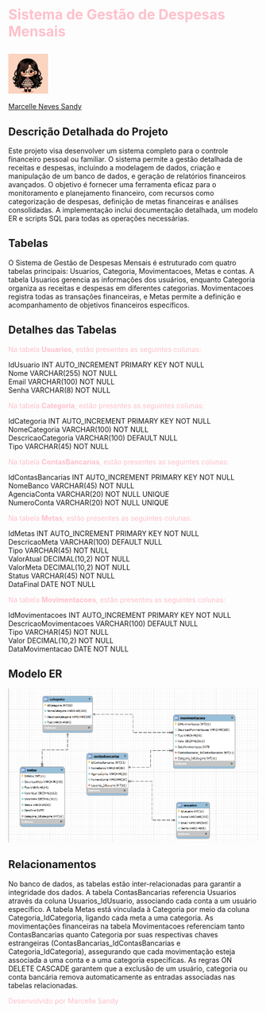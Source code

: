 # <p style="color: pink;">Sistema de Gestão de Despesas Mensais</p>

<img src="marcelle.jpg" width="80" he
ight="80">

[Marcelle Neves Sandy](<https://github.com/MarcelleNevesSandy>)

## Descrição Detalhada do Projeto 
Este projeto visa desenvolver um sistema completo para o controle financeiro pessoal ou familiar. O sistema permite a gestão detalhada de receitas e despesas, incluindo a modelagem de dados, criação e manipulação de um banco de dados, e geração de relatórios financeiros avançados. O objetivo é fornecer uma ferramenta eficaz para o monitoramento e planejamento financeiro, com recursos como categorização de despesas, definição de metas financeiras e análises consolidadas. A implementação inclui documentação detalhada, um modelo ER e scripts SQL para todas as operações necessárias.

## Tabelas 

O Sistema de Gestão de Despesas Mensais é estruturado com quatro tabelas principais: Usuarios, Categoria, Movimentacoes, Metas e contas. A tabela Usuarios gerencia as informações dos usuários, enquanto Categoria organiza as receitas e despesas em diferentes categorias. Movimentacoes registra todas as transações financeiras, e Metas permite a definição e acompanhamento de objetivos financeiros específicos.

## Detalhes das Tabelas 

<p style="color: pink;">Na tabela <strong>Usuarios</strong>, estão presentes as seguintes colunas:</p>

IdUsuario INT AUTO_INCREMENT PRIMARY KEY NOT NULL<br>
Nome VARCHAR(255) NOT NULL<br>
Email VARCHAR(100) NOT NULL<br>
Senha VARCHAR(8) NOT NULL<br>

<p style="color: pink;">Na tabela <strong>Categoria</strong>, estão presentes as seguintes colunas:</p>

IdCategoria INT AUTO_INCREMENT PRIMARY KEY NOT NULL<br>
NomeCategoria VARCHAR(100) NOT NULL<br>
DescricaoCategoria VARCHAR(100) DEFAULT NULL<br>
Tipo VARCHAR(45) NOT NULL<br>

<p style="color: pink;">Na tabela <strong>ContasBancarias</strong>, estão presentes as seguintes colunas:</p>

IdContasBancarias INT AUTO_INCREMENT PRIMARY KEY NOT NULL<br>
NomeBanco VARCHAR(45) NOT NULL<br>
AgenciaConta VARCHAR(20) NOT NULL UNIQUE<br>
NumeroConta VARCHAR(20) NOT NULL UNIQUE<br>

<p style="color: pink;">Na tabela <strong>Metas</strong>, estão presentes as seguintes colunas:</p>

IdMetas INT AUTO_INCREMENT PRIMARY KEY NOT NULL<br>
DescricaoMeta VARCHAR(100) DEFAULT NULL<br>
Tipo VARCHAR(45) NOT NULL<br>
ValorAtual DECIMAL(10,2) NOT NULL<br>
ValorMeta DECIMAL(10,2) NOT NULL<br>
Status VARCHAR(45) NOT NULL<br>
DataFinal DATE NOT NULL<br>

<p style="color: pink;">Na tabela <strong>Movimentacoes</strong>, estão presentes as seguintes colunas:</p>

IdMovimentacoes INT AUTO_INCREMENT PRIMARY KEY NOT NULL<br>
DescricaoMovimentacoes VARCHAR(100) DEFAULT NULL<br>
Tipo VARCHAR(45) NOT NULL<br>
Valor DECIMAL(10,2) NOT NULL<br>
DataMovimentacao DATE NOT NULL<br>

## Modelo ER
![Modelo ER](image.png)

## Relacionamentos
No banco de dados, as tabelas estão inter-relacionadas para garantir a integridade dos dados. A tabela ContasBancarias referencia Usuarios através da coluna Usuarios_IdUsuario, associando cada conta a um usuário específico. A tabela Metas está vinculada à Categoria por meio da coluna Categoria_IdCategoria, ligando cada meta a uma categoria. As movimentações financeiras na tabela Movimentacoes referenciam tanto ContasBancarias quanto Categoria por suas respectivas chaves estrangeiras (ContasBancarias_IdContasBancarias e Categoria_IdCategoria), assegurando que cada movimentação esteja associada a uma conta e a uma categoria específicas. As regras ON DELETE CASCADE garantem que a exclusão de um usuário, categoria ou conta bancária remova automaticamente as entradas associadas nas tabelas relacionadas.

<p style="color: pink;">Desenvolvido por Marcelle Sandy</p>
